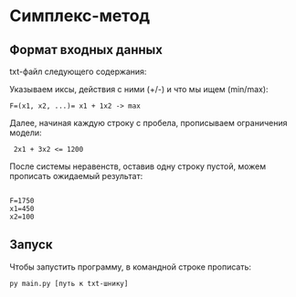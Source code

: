 # Симплекс-метод

## Формат входных данных

txt-файл следующего содержания:

Указываем иксы, действия с ними (+/-) и что мы ищем (min/max):

```
F=(x1, x2, ...)= x1 + 1x2 -> max
```

Далее, начиная каждую строку с пробела, прописываем ограничения модели:

```
 2x1 + 3x2 <= 1200
```

После системы неравенств, оставив одну строку пустой, можем прописать ожидаемый результат:

```

F=1750
x1=450
x2=100
```

## Запуск

Чтобы запустить программу, в командной строке прописать:

```
py main.py [путь к txt-шнику]
```
